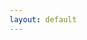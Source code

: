 ```yaml
---
layout: default
---
```

<!DOCTYPE html>
<html lang="en">
<head>
    <meta charset="UTF-8">
    <meta name="viewport" content="width=device-width, initial-scale=1.0">
    <title>CH EN Fall 2025 Schedule Planner</title>
    <script src="https://cdn.plot.ly/plotly-latest.min.js"></script>
    <style>
        /* ... your existing body, #controls-container, #group-toggles styles ... */
        
        /* Styles for Course Filter Checkboxes (adjust if you renamed #filter-checkboxes) */
        #course-filter-checkboxes {
            display: flex; flex-wrap: wrap; gap: 8px 12px;
            /* max-height: 200px; overflow-y: auto; */
            border: 1px solid #ddd; padding: 10px; background-color: #f9f9f9;
        }
        #course-filter-checkboxes > div {
            /* flex-basis: calc(33.333% - 12px); 3 columns, adjust as needed */
            box-sizing: border-box; display: flex; align-items: center; margin-bottom: 5px;
        }
        #course-filter-checkboxes input[type="checkbox"] { margin-right: 5px; }
        #course-filter-checkboxes label { white-space: nowrap; overflow: hidden; text-overflow: ellipsis; cursor: pointer; }

        /* NEW: Styles for Instructor Filter Checkboxes */
        #instructor-filter-container { margin-top: 15px; }
        #instructor-filter-checkboxes {
            display: flex; flex-wrap: wrap; gap: 8px 12px;
            /* max-height: 150px; Adjust height as needed */
            /* overflow-y: auto; */
            border: 1px solid #ddd; padding: 10px; background-color: #f9f9f9;
            margin-top: 5px; /* Space below the instructor filter buttons */
        }
        #instructor-filter-checkboxes > div { /* Wrapper for each instructor checkbox */
            /* flex-basis: calc(33.333% - 12px); Aim for 3 columns, adjust as needed */
            box-sizing: border-box; display: flex; align-items: center; margin-bottom: 5px;
        }
        #instructor-filter-checkboxes input[type="checkbox"] { margin-right: 5px; }
        #instructor-filter-checkboxes label { white-space: nowrap; overflow: hidden; text-overflow: ellipsis; cursor: pointer; }
        hr { margin-top: 15px; margin-bottom: 15px; border: 0; border-top: 1px solid #eee; }
    </style>
</head>
<body>
    <h1>CH EN Fall 2025 Schedule Planner B</h1>

    <div id="controls-container">
        <h2>Filter Courses</h2>
        <button id="select-all-courses-btn">Select All Courses</button> <button id="deselect-all-courses-btn">Deselect All Courses</button> <div id="group-toggles">
        </div>
        <hr> 
        <div id="course-filter-checkboxes"> </div>
        <hr>

        <div id="instructor-filter-container">
            <h3>Filter by Instructor</h3>
            <button id="select-all-instructors-btn">Select All Instructors</button>
            <button id="deselect-all-instructors-btn">Deselect All Instructors</button>
            <div id="instructor-filter-checkboxes">
            </div>
        </div>
    </div>

    <div id="schedule-chart-container" class="plotly-container">
    </div>

    <script>
// Place this inside the <script> tags, updating existing JavaScript

let allCourseEvents = [];
let allTaskNames = [];
let allInstructorNames = []; // NEW: To store unique instructor names
let masterCourseColorMap = {}; 
let isProgrammaticChange = false; // Flag to prevent event listener loops

function getInstructorsForCourse(courseName) {
    // Find the first event for this course to get its instructor list
    // (assuming instructors are consistent for all events of a given course Task)
    const event = allCourseEvents.find(ev => ev.Task === courseName);
    if (event && Array.isArray(event.Resource)) {
        return event.Resource.filter(instr => instr && instr !== "N/A"); // Return list of actual instructors
    }
    return [];
}

function getCoursesByInstructor(instructorName) {
    const courses = new Set();
    allCourseEvents.forEach(event => {
        if (Array.isArray(event.Resource) && event.Resource.includes(instructorName)) {
            courses.add(event.Task);
        }
    });
    return Array.from(courses);
}

function doesInstructorTeachOtherSelectedCourses(instructorName, excludeCourseName) {
    // Checks if 'instructorName' teaches any course that is currently selected,
    // other than 'excludeCourseName'.
    for (const taskName of allTaskNames) {
        if (taskName === excludeCourseName) continue;

        const courseCheckboxId = `cb-course-${taskName.replace(/[^a-zA-Z0-9-_]/g, '')}`;
        const courseCheckbox = document.getElementById(courseCheckboxId);
        if (courseCheckbox && courseCheckbox.checked) { // If this other course is selected
            const instructorsOfThisCourse = getInstructorsForCourse(taskName);
            if (instructorsOfThisCourse.includes(instructorName)) {
                return true; // Yes, the instructor teaches another selected course
            }
        }
    }
    return false; // No, the instructor does not teach other selected courses
}

function isCourseTaughtByOtherSelectedInstructors(courseName, excludeInstructorName) {
    // Checks if 'courseName' is taught by any instructor (other than 'excludeInstructorName')
    // who is currently selected.
    const instructorsOfThisCourse = getInstructorsForCourse(courseName);
    for (const instrName of instructorsOfThisCourse) {
        if (instrName === excludeInstructorName) continue;

        const instrCheckboxId = `cb-instructor-${instrName.replace(/[^a-zA-Z0-9-_]/g, '')}`;
        const instrCheckbox = document.getElementById(instrCheckboxId);
        if (instrCheckbox && instrCheckbox.checked) { // If this other instructor is selected
            return true; // Yes, the course is taught by another selected instructor
        }
    }
    return false; // No, not taught by any other selected instructor
}

// --- Configuration for the chart (days, hours, y-axis, etc. - REMAINS THE SAME) ---
// ... (const daysOfWeekOrdered, hourTickStart, hourTickEnd, yAxisPlotRange, etc. as before) ...
const daysOfWeekOrdered = ['Monday', 'Tuesday', 'Wednesday', 'Thursday', 'Friday'];
const hourTickStart = 7; const hourTickEnd = 19;
const yAxisPlotRange = [hourTickEnd + 0.5, hourTickStart - 0.5]; 
const yShapeMinVal = hourTickStart - 0.5; const yShapeMaxVal = hourTickEnd + 0.5;  
const ytickvals = []; const yticktext = [];
for (let hVal = hourTickStart; hVal <= hourTickEnd; hVal++) {
    ytickvals.push(hVal);
    let labelHourVal = hVal % 12 !== 0 ? hVal % 12 : 12;
    let amPmVal = hVal < 12 || hVal === 24 ? "AM" : "PM";
    if (hVal === 0) { labelHourVal = 12; amPmVal = "AM"; }
    if (hVal === 12) { labelHourVal = 12; amPmVal = "PM"; }
    yticktext.push(`${labelHourVal} ${amPmVal}`);
}

// --- setupFilters function (Update button IDs) ---
function setupFilters(courseTasks) {
    console.log("setupFilters called with tasks:", courseTasks);
    const courseCheckboxesDiv = document.getElementById('course-filter-checkboxes'); // Use new ID
    if (!courseCheckboxesDiv) { /* ... error handling ... */ return; }
    courseCheckboxesDiv.innerHTML = ''; 
    if (!courseTasks || courseTasks.length === 0) { /* ... warning ... */ return; }
    
    courseTasks.forEach(courseName => { /* ... create course checkboxes as before, using cb-${courseName} for ID ... */
        const checkboxId = `cb-course-${courseName.replace(/[^a-zA-Z0-9-_]/g, '')}`; // More robust ID
        const checkbox = document.createElement('input');
        checkbox.type = 'checkbox'; checkbox.id = checkboxId; checkbox.value = courseName;
        checkbox.checked = false; //checkbox.addEventListener('change', updateChart);
        // Inside setupFilters function:
        // Replace the simple: checkbox.addEventListener('change', updateChart);
        // With this more detailed event listener:

        checkbox.addEventListener('change', function(e) {
            if (isProgrammaticChange) return; // Prevent feedback loop if this change was code-triggered

            isProgrammaticChange = true; // Set flag for programmatic changes

            const courseNameChanged = e.target.value;
            const isNowChecked = e.target.checked;
            const instructorsForThisCourse = getInstructorsForCourse(courseNameChanged);

            if (isNowChecked) {
                // When a course is checked, ensure its instructors are also checked.
                instructorsForThisCourse.forEach(instrName => {
                    const instrCheckboxId = `cb-instructor-${instrName.replace(/[^a-zA-Z0-9-_]/g, '')}`;
                    const instrCheckbox = document.getElementById(instrCheckboxId);
                    if (instrCheckbox && !instrCheckbox.checked) {
                        instrCheckbox.checked = true;
                        // Note: We are not dispatching 'change' on instrCheckbox to avoid complex loops.
                        // updateChart() at the end will read all current states.
                    }
                });
            } else {
                // When a course is UNCHECKED, uncheck its instructors ONLY IF those instructors
                // no longer teach any *other* courses that are still selected.
                instructorsForThisCourse.forEach(instrName => {
                    if (!doesInstructorTeachOtherSelectedCourses(instrName, courseNameChanged)) {
                        const instrCheckboxId = `cb-instructor-${instrName.replace(/[^a-zA-Z0-9-_]/g, '')}`;
                        const instrCheckbox = document.getElementById(instrCheckboxId);
                        if (instrCheckbox && instrCheckbox.checked) {
                            instrCheckbox.checked = false;
                        }
                    }
                });
            }
            
            updateChart(); // Update the chart based on the new state of all checkboxes
            isProgrammaticChange = false; // Reset flag
        });
        const label = document.createElement('label');
        label.htmlFor = checkboxId; label.appendChild(document.createTextNode(courseName));
        const wrapper = document.createElement('div');
        wrapper.appendChild(checkbox); wrapper.appendChild(label);
        courseCheckboxesDiv.appendChild(wrapper);
        
        
    });

    // Use new button IDs
    const selectAllBtn = document.getElementById('select-all-courses-btn');
    if (selectAllBtn) {
        selectAllBtn.addEventListener('click', () => { 
            if (isProgrammaticChange) return;
            isProgrammaticChange = true;
            courseTasks.forEach(courseName => { 
                const cb = document.getElementById(`cb-course-${courseName.replace(/[^a-zA-Z0-9-_]/g, '')}`); 
                if(cb) cb.checked = true; 
            });
            // After selecting all courses, you might want to also select all relevant instructors
            // For simplicity now, we'll let individual selections handle cross-filter updates,
            // or the user can click "Select All Instructors".
            // A more advanced "Select All Courses" could also try to update instructor states intelligently.
            updateChart();
            isProgrammaticChange = false;
        });
    }

    const deselectAllBtn = document.getElementById('deselect-all-courses-btn');
    if (deselectAllBtn) {
        deselectAllBtn.addEventListener('click', () => { 
            if (isProgrammaticChange) return;
            isProgrammaticChange = true;
            courseTasks.forEach(courseName => { 
                const cb = document.getElementById(`cb-course-${courseName.replace(/[^a-zA-Z0-9-_]/g, '')}`); 
                if(cb) cb.checked = false;
                // When deselecting all courses, we might also want to deselect all instructors
                // that ONLY teach these courses. This follows the complex logic.
                // For simplicity, "Deselect All Courses" just deselects courses for now.
                // The linked deselection logic will primarily trigger from individual unchecks.
            });
            // To be fully robust, deselecting all courses should then ensure instructors are
            // deselected if they no longer teach any selected courses.
            // This requires iterating through all instructors and calling doesInstructorTeachOtherSelectedCourses.
            // Let's simplify for now: "Deselect All" buttons are "master overrides" for their category.
            // The individual checkbox logic handles the intricate linking.
            // Re-evaluating all instructor checkboxes after deselecting all courses:
            allInstructorNames.forEach(instrName => {
                if (!doesInstructorTeachOtherSelectedCourses(instrName, null)) { // null as no specific course excluded
                    const instrCheckboxId = `cb-instructor-${instrName.replace(/[^a-zA-Z0-9-_]/g, '')}`;
                    const instrCheckbox = document.getElementById(instrCheckboxId);
                    if (instrCheckbox) instrCheckbox.checked = false;
                }
            });
            updateChart();
            isProgrammaticChange = false;
        });
    }
    console.log("setupFilters finished successfully.");
}

// --- setupGroupToggles function (No changes needed in its internal logic) ---
// function setupGroupToggles(allUniqueTaskNames, definedGroups) { ... } (Keep as is)
function setupGroupToggles(allCourseTaskNamesForCheckboxes, definedGroups) {
    console.log("setupGroupToggles called with defined groups:", definedGroups);
    const groupTogglesDiv = document.getElementById('group-toggles');
    if (!groupTogglesDiv) { console.error("Element with ID 'group-toggles' not found!"); return; }
    groupTogglesDiv.innerHTML = ''; 
    if (Object.keys(definedGroups).length === 0) { console.warn("No groups defined."); return; }
    const sortedGroupNames = Object.keys(definedGroups).sort();
    sortedGroupNames.forEach(groupName => {
        const coursesInGroup = definedGroups[groupName];
        if (coursesInGroup.length === 0) return;
        const groupControlP = document.createElement('p');
        groupControlP.style.fontWeight = 'bold';
        groupControlP.textContent = `${groupName} (${coursesInGroup.length} courses): `;
        const groupButtonSelect = document.createElement('button');
        groupButtonSelect.textContent = `Select Group`;
        // Inside setupGroupToggles, for a group's "Select Group" button:
        groupButtonSelect.addEventListener('click', () => {
            isProgrammaticChange = true;
            const instructorsToAlsoCheck = new Set();

            coursesInGroup.forEach(courseNameInGroup => {
                const courseCheckbox = document.getElementById(`cb-course-${courseNameInGroup.replace(/[^a-zA-Z0-9-_]/g, '')}`);
                if (courseCheckbox && !courseCheckbox.checked) {
                    courseCheckbox.checked = true;
                }
                // Collect instructors for these courses
                const instructorsForThisCourse = getInstructorsForCourse(courseNameInGroup);
                instructorsForThisCourse.forEach(instr => instructorsToAlsoCheck.add(instr));
            });

            instructorsToAlsoCheck.forEach(instrName => {
                const instrCheckboxId = `cb-instructor-${instrName.replace(/[^a-zA-Z0-9-_]/g, '')}`;
                const instrCheckbox = document.getElementById(instrCheckboxId);
                if (instrCheckbox && !instrCheckbox.checked) {
                    instrCheckbox.checked = true;
                }
            });

            isProgrammaticChange = false;
            updateChart();
        });
        const groupButtonDeselect = document.createElement('button');
        groupButtonDeselect.textContent = `Deselect Group`;
        groupButtonDeselect.addEventListener('click', () => {
            if (isProgrammaticChange) return; // Should not be strictly necessary here as it's a primary user action
                                             // but good if this function itself could be called programmatically.
                                             // Let's assume user click is the entry point.
            isProgrammaticChange = true; // Set flag: subsequent changes are programmatic

            console.log(`User deselected group: ${groupName}`);

            coursesInGroup.forEach(courseNameInGroup => {
                const courseCheckboxId = `cb-course-${courseNameInGroup.replace(/[^a-zA-Z0-9-_]/g, '')}`;
                const courseCheckbox = document.getElementById(courseCheckboxId);
                if (courseCheckbox && courseCheckbox.checked) {
                    console.log(` Programmatically unchecking course: ${courseNameInGroup}`);
                    courseCheckbox.checked = false;
                }
                
                // Now, check the instructors of this just-deselected course
                const instructorsForThisCourse = getInstructorsForCourse(courseNameInGroup);
                instructorsForThisCourse.forEach(instrName => {
                    // Check if this instructor still teaches any OTHER course that remains selected
                    // The 'courseNameInGroup' is now effectively deselected for this check.
                    if (!doesInstructorTeachOtherSelectedCourses(instrName, null)) { 
                        // Passing null as excludeCourseName, or we can pass courseNameInGroup.
                        // doesInstructorTeachOtherSelectedCourses iterates ALL selected courses.
                        // Since courseNameInGroup's checkbox is now false, it won't be counted by the helper.
                        const instrCheckboxId = `cb-instructor-${instrName.replace(/[^a-zA-Z0-9-_]/g, '')}`;
                        const instrCheckbox = document.getElementById(instrCheckboxId);
                        if (instrCheckbox && instrCheckbox.checked) {
                            console.log(` Programmatically unchecking instructor: ${instrName} (no other selected courses found for them)`);
                            instrCheckbox.checked = false;
                        }
                    }
                });
            });

            isProgrammaticChange = false; // Reset flag
            updateChart(); // Update the chart once after all changes
        });
        
        groupControlP.appendChild(groupButtonSelect); // This was already there
        groupControlP.appendChild(groupButtonDeselect);
        groupTogglesDiv.appendChild(groupControlP);
    });
    console.log("setupGroupToggles finished successfully.");
}


// --- defineCourseGroupsFromData function (No changes needed in its internal logic) ---
// function defineCourseGroupsFromData(allEvents) { ... } (Keep as is, using event.CourseGroup)
function defineCourseGroupsFromData(allEvents) {
    console.log("defineCourseGroupsFromData called. Events received:", allEvents ? allEvents.length : 0);
    const groups = {};
    if (!allEvents) return groups;
    allEvents.forEach(event => {
        if (!event || typeof event.Task === 'undefined') return;
        const groupName = event.CourseGroup || "Uncategorized"; 
        const taskName = event.Task;
        if (!groups[groupName]) groups[groupName] = new Set();
        groups[groupName].add(taskName);
    });
    const finalGroups = {};
    Object.keys(groups).sort().forEach(groupName => {
         finalGroups[groupName] = Array.from(groups[groupName]).sort();
    });
    console.log("Defined groups:", finalGroups);
    return finalGroups;
}


// --- NEW: Function to setup instructor filter checkboxes ---
function setupInstructorFilters(instructorNames) {
    console.log("setupInstructorFilters called with instructors:", instructorNames);
    const instructorCheckboxesDiv = document.getElementById('instructor-filter-checkboxes');
    if (!instructorCheckboxesDiv) {
        console.error("Element with ID 'instructor-filter-checkboxes' not found!");
        return;
    }
    instructorCheckboxesDiv.innerHTML = '';
    if (!instructorNames || instructorNames.length === 0) {
        console.warn("setupInstructorFilters: No instructor names to create checkboxes for.");
        instructorCheckboxesDiv.innerHTML = "<p>No instructors found in data.</p>";
        return;
    }

    instructorNames.forEach(name => {
        // Sanitize instructorName for ID: replace spaces, special chars, etc.
        const instructorId = `cb-instructor-${name.replace(/[^a-zA-Z0-9-_]/g, '')}`;
        const checkbox = document.createElement('input');
        checkbox.type = 'checkbox';
        checkbox.id = instructorId;
        checkbox.value = name;
        checkbox.checked = false; // Default to selected
        // checkbox.addEventListener('change', updateChart);
        // Inside setupInstructorFilters function:
        // Replace the simple: checkbox.addEventListener('change', updateChart);
        // With this more detailed event listener:

        checkbox.addEventListener('change', function(e) {
            if (isProgrammaticChange) return; // Prevent feedback loop

            isProgrammaticChange = true; // Set flag

            const instructorNameChanged = e.target.value;
            const isNowChecked = e.target.checked;
            const coursesByThisInstructor = getCoursesByInstructor(instructorNameChanged);

            if (isNowChecked) {
                // When an instructor is checked, ensure their courses are also checked.
                coursesByThisInstructor.forEach(courseName => {
                    const courseCheckboxId = `cb-course-${courseName.replace(/[^a-zA-Z0-9-_]/g, '')}`;
                    const courseCheckbox = document.getElementById(courseCheckboxId);
                    if (courseCheckbox && !courseCheckbox.checked) {
                        courseCheckbox.checked = true;
                    }
                });
            } else {
                // When an instructor is UNCHECKED, uncheck their courses ONLY IF those courses
                // are not also taught by another instructor who is still selected.
                coursesByThisInstructor.forEach(courseName => {
                    if (!isCourseTaughtByOtherSelectedInstructors(courseName, instructorNameChanged)) {
                        const courseCheckboxId = `cb-course-${courseName.replace(/[^a-zA-Z0-9-_]/g, '')}`;
                        const courseCheckbox = document.getElementById(courseCheckboxId);
                        if (courseCheckbox && courseCheckbox.checked) {
                            courseCheckbox.checked = false;
                        }
                    }
                });
            }

            updateChart(); // Update the chart based on the new state of all checkboxes
            isProgrammaticChange = false; // Reset flag
        });

        const label = document.createElement('label');
        label.htmlFor = instructorId;
        label.appendChild(document.createTextNode(name));
        
        const wrapper = document.createElement('div');
        wrapper.appendChild(checkbox);
        wrapper.appendChild(label);
        instructorCheckboxesDiv.appendChild(wrapper);
    });

    document.getElementById('select-all-instructors-btn').addEventListener('click', () => {
        instructorNames.forEach(name => {
            const instructorId = `cb-instructor-${name.replace(/[^a-zA-Z0-9-_]/g, '')}`;
            const cb = document.getElementById(instructorId);
            if(cb) cb.checked = true;
        });
        updateChart();
    });

    document.getElementById('deselect-all-instructors-btn').addEventListener('click', () => {
        instructorNames.forEach(name => {
            const instructorId = `cb-instructor-${name.replace(/[^a-zA-Z0-9-_]/g, '')}`;
            const cb = document.getElementById(instructorId);
            if(cb) cb.checked = false;
        });
        updateChart();
    });
    console.log("setupInstructorFilters finished successfully.");
}

// --- plotSchedule function (No changes needed in its internal logic for this feature) ---
// function plotSchedule(filteredEvents) { ... } (Keep as is)
function plotSchedule(filteredEvents) {
    // ... (your existing plotSchedule function - make sure it's complete here)
    console.log("plotSchedule called. Filtered events:", filteredEvents ? filteredEvents.length : 0);
    const chartDivId = 'schedule-chart-container';
    const chartContainer = document.getElementById(chartDivId);
    if (!chartContainer) { console.error("Chart container not found!"); return; }
    if (!filteredEvents) filteredEvents = [];

    const traces = [];
    if (filteredEvents.length > 0) {
      const uniqueTasksInFilter = [...new Set(filteredEvents.map(event => event.Task))];
      // masterCourseColorMap should be globally defined and populated
      // const plotlyColors = [ ... ]; // Not needed here if masterCourseColorMap is used
      // const courseColorMap = {}; // Not needed here
      // uniqueTasksInFilter.forEach((task, i) => { courseColorMap[task] = plotlyColors[i % plotlyColors.length]; }); // Not needed here
    }


    filteredEvents.forEach(event => { 
        if (event.StartHour == null || event.DurationHours == null || event.DurationHours <= 0) { return; }
        traces.push({
            type: 'bar', x: [event.Day], y: [event.DurationHours], base: [event.StartHour],
            name: event.Task,
            marker: { color: masterCourseColorMap[event.Task] || '#A9A9A9', line: { color: 'rgba(0,0,0,0.5)', width: 0.5 } },
            text: event.Task, textposition: 'inside', insidetextanchor: 'middle',
            customdata: [event.HoverInfo], hovertemplate: '%{customdata}<extra></extra>',
            width: 0.3 
        });
    });
    
    const backgroundShapes = [];
    daysOfWeekOrdered.forEach((day, index) => { 
        backgroundShapes.push({
            type: 'rect', xref: 'x', yref: 'y', x0: index - 0.5, x1: index + 0.5,
            y0: yShapeMinVal, y1: yShapeMaxVal,
            fillcolor: (index % 2 === 0) ? 'rgba(220, 220, 220, 0.2)' : 'rgba(240, 240, 240, 0.2)',
            line: { color: 'rgba(180, 180, 180, 0.4)', width: 3 }, layer: 'below'
        });
    });

    const layout = { 
        autosize: true,   // <-- Add this line
        height: 800,      // <-- Add this line (you can adjust this value)
        
        // title: 'Weekly Course Schedule',
        xaxis: { title: 'Day of the Week', categoryorder: 'array', categoryarray: daysOfWeekOrdered, side: 'top', type: 'category', tickangle: 0 },
        yaxis: { title: 'Time of Day', range: yAxisPlotRange, tickvals: ytickvals, ticktext: yticktext },
        barmode: 'group', hovermode: 'closest', bargroupgap: 2, bargap: 0.3, 
        showlegend: false, legend: { title: { text: 'Courses' } },
        margin: { t: 80, b: 50, l: 70, r: 30 }, shapes: backgroundShapes
    };
    
    try {
        Plotly.react(chartDivId, traces, layout);
        console.log(`Plotly.react called. Traces: ${traces.length}.`);
    } catch (e) { console.error("Error in Plotly.react:", e); }
}


// --- updateChart function (MODIFIED to include instructor filter) ---
// --- MODIFIED: updateChart function ---
// Place this inside the <script> tags, replacing your existing updateChart function

function updateChart() {
    console.log("updateChart called.");
    const selectedCourses = [];
    if (allTaskNames && allTaskNames.length > 0) {
        allTaskNames.forEach(taskName => {
            const checkbox = document.getElementById(`cb-course-${taskName.replace(/[^a-zA-Z0-9-_]/g, '')}`);
            if (checkbox && checkbox.checked) {
                selectedCourses.push(taskName);
            }
        });
    }
    console.log("Selected courses:", selectedCourses);

    const selectedInstructors = [];
    if (allInstructorNames && allInstructorNames.length > 0) {
        allInstructorNames.forEach(instructorName => {
            const instructorId = `cb-instructor-${instructorName.replace(/[^a-zA-Z0-9-_]/g, '')}`;
            const checkbox = document.getElementById(instructorId);
            if (checkbox && checkbox.checked) {
                selectedInstructors.push(instructorName);
            }
        });
    }
    console.log("Selected instructors:", selectedInstructors);

    const eventsToPlot = allCourseEvents.filter(event => {
        let coursePasses = true; // Default: pass this filter dimension
        // If the user has made specific selections in the course filter, apply them.
        // An empty selectedCourses list means "don't filter by course name / show all courses for this dimension".
        if (selectedCourses.length > 0) {
            coursePasses = selectedCourses.includes(event.Task);
        }
        // If selectedCourses is empty, coursePasses remains true.

        let instructorPasses = true; // Default: pass this filter dimension
        // If the user has made specific selections in the instructor filter, apply them.
        // An empty selectedInstructors list means "don't filter by instructor / show all instructors for this dimension".
        if (selectedInstructors.length > 0) {
            if (Array.isArray(event.Resource)) {
                instructorPasses = event.Resource.some(instr => selectedInstructors.includes(instr.trim()));
            } else { // Assuming event.Resource is a string if not an array
                instructorPasses = selectedInstructors.includes(String(event.Resource).trim());
            }
        }
        // If selectedInstructors is empty, instructorPasses remains true.
        
        // An event is shown if it passes both active filter dimensions.
        // If a dimension has no active selections, it effectively passes all items for that dimension.
        return coursePasses && instructorPasses;
    });
    
    console.log("Events to plot after all filters:", eventsToPlot.length);
    plotSchedule(eventsToPlot);
}

// --- MODIFIED: Initial Load (fetch.then(...) block) ---
document.addEventListener('DOMContentLoaded', function() {
    console.log("DOM fully loaded. Starting script...");
    fetch('course_data.json')
        .then(response => { 
            console.log("Fetch response status:", response.status);
            if (!response.ok) throw new Error(`HTTP error! status: ${response.status}`);
            return response.json();
        })
        .then(data => {
            console.log("Data fetched. Events:", data ? data.length : 0);
            allCourseEvents = data || [];

            if (allCourseEvents.length > 0) {
                allTaskNames = [...new Set(allCourseEvents.map(event => event.Task).filter(task => task != null))].sort();
                
                // --- Populate allInstructorNames with unique individual instructors ---
                const uniqueIndividualInstructors = new Set();
                allCourseEvents.forEach(event => {
                    if (Array.isArray(event.Resource)) {
                        event.Resource.forEach(instr => {
                            if (instr && instr.trim() !== "" && instr !== "N/A") { // Add valid, non-empty, non-"N/A" instructors
                                uniqueIndividualInstructors.add(instr.trim());
                            }
                        });
                    } else if (event.Resource && typeof event.Resource === 'string' && event.Resource.trim() !== "" && event.Resource !== "N/A") {
                        // Fallback for safety, though Python should always make it an array
                        uniqueIndividualInstructors.add(event.Resource.trim());
                    }
                });
                allInstructorNames = [...uniqueIndividualInstructors].sort();
                console.log("Unique Individual Instructors for filters:", allInstructorNames);
                // --- End instructor names population ---

                // Create Master Course Color Map (as defined in previous step)
                // ... (masterCourseColorMap logic remains the same) ...
                const preDefinedColors = [ '#1f77b4', '#ff7f0e', '#2ca02c', '#d62728', '#9467bd', '#8c564b', '#e377c2', '#7f7f7f', '#bcbd22', '#17becf', '#aec7e8', '#ffbb78', '#98df8a', '#ff9896', '#c5b0d5', '#c49c94', '#f7b6d2', '#c7c7c7', '#dbdb8d', '#9edae5', '#393b79', '#5254a3', '#6b6ecf', '#9c9ede', '#637939', '#8ca252', '#b5cf6b', '#cedb9c', '#8c6d31', '#bd9e39', '#e7ba52', '#e7cb94', '#843c39', '#ad494a', '#d6616b', '#e7969c', '#7b4173', '#a55194', '#ce6dbd', '#de9ed6' ];
                masterCourseColorMap = {};
                allTaskNames.forEach((taskName, index) => { masterCourseColorMap[taskName] = preDefinedColors[index % preDefinedColors.length]; });


                const definedGroups = defineCourseGroupsFromData(allCourseEvents); // Uses event.CourseGroup
                
                if (allTaskNames.length > 0) setupFilters(allTaskNames);
                
                if (allInstructorNames.length > 0) setupInstructorFilters(allInstructorNames); 
                else {
                    const idf = document.getElementById('instructor-filter-checkboxes');
                    if(idf) idf.innerHTML = "<p>No instructors available to filter.</p>";
                }
                
                if (Object.keys(definedGroups).length > 0) setupGroupToggles(allTaskNames, definedGroups);
                
                updateChart();
            } else { /* ... handling for no course data ... */ }
        })
        .catch(error => { /* ... error handling ... */ });
});
    </script>
</body>
</html>
